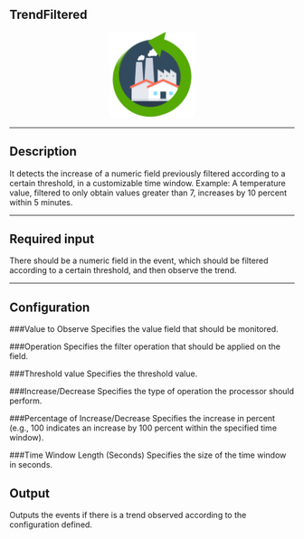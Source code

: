 <!--
  ~ Licensed to the Apache Software Foundation (ASF) under one or more
  ~ contributor license agreements.  See the NOTICE file distributed with
  ~ this work for additional information regarding copyright ownership.
  ~ The ASF licenses this file to You under the Apache License, Version 2.0
  ~ (the "License"); you may not use this file except in compliance with
  ~ the License.  You may obtain a copy of the License at
  ~
  ~    http://www.apache.org/licenses/LICENSE-2.0
  ~
  ~ Unless required by applicable law or agreed to in writing, software
  ~ distributed under the License is distributed on an "AS IS" BASIS,
  ~ WITHOUT WARRANTIES OR CONDITIONS OF ANY KIND, either express or implied.
  ~ See the License for the specific language governing permissions and
  ~ limitations under the License.
  ~
  -->

## TrendFiltered

<p align="center"> 
    <img src="icon.png" width="150px;" class="pe-image-documentation"/>
</p>

***

## Description
It detects the increase of a numeric field previously filtered according to a certain threshold, in a customizable time window.
Example: A temperature value, filtered to only obtain values greater than 7, increases by 10 percent within 5 minutes.

***

## Required input
There should be a numeric field in the event, which should be filtered according to a certain threshold, and then observe the trend.

***

## Configuration
###Value to Observe
Specifies the value field that should be monitored.

###Operation
Specifies the filter operation that should be applied on the field.

###Threshold value
Specifies the threshold value.

###Increase/Decrease
Specifies the type of operation the processor should perform.

###Percentage of Increase/Decrease
Specifies the increase in percent (e.g., 100 indicates an increase by 100 percent within the specified time window).

###Time Window Length (Seconds)
Specifies the size of the time window in seconds.


## Output
Outputs the events if there is a trend observed according to the configuration defined.